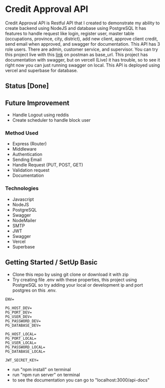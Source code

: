 # Credit Approval API 

Credit Approval API is Restful API that I created to demonstrate my ability to create backend using NodeJS and database using PostgreSQL It has features to handle request like login, register user, master table (occupations, province, city, district), add new client, approve client credit, send email when approved, and swagger for documentation. This API has 3 role users. There are admin, customer service, and supervisor. You can try this project live with this [link](https://credit-approval.vercel.app) on postman as base_url. This project has documentation with swagger, but on vercell (Live) it has trouble, so to see it right now you can just running swagger on local. This API is deployed using vercel and superbase for database.

## Status [Done]

## Future Improvement 
- Handle Logout using reddis 
- Create scheduler to handle block user 

### Method Used 
- Express (Router)
- Middleware 
- Authentication 
- Sending Email 
- Handle Request (PUT, POST, GET) 
- Validation request 
- Documentation

### Technologies 
- Javascript 
- NodeJS 
- PostgreSQL 
- Swagger
- NodeMailer
- SMTP 
- JWT 
- Swagger
- Vercel
- Superbase

## Getting Started / SetUp Basic 

- Clone this repo by using git clone or download it with zip 
- Try creating file .env with these properties, this project using PostgreSQL so try adding your local or development ip and port postgres on this .env. 
```
ENV=

PG_HOST_DEV=
PG_PORT_DEV=
PG_USER_DEV=
PG_PASSWORD_DEV=
PG_DATABASE_DEV=

PG_HOST_LOCAL=
PG_PORT_LOCAL=
PG_USER_LOCAL=
PG_PASSWORD_LOCAL=
PG_DATABASE_LOCAL=  

JWT_SECRET_KEY=
```
- run "npm install" on terminal
- run "npm run server" on terminal 
- to see the documentation you can go to "localhost:3000/api-docs"